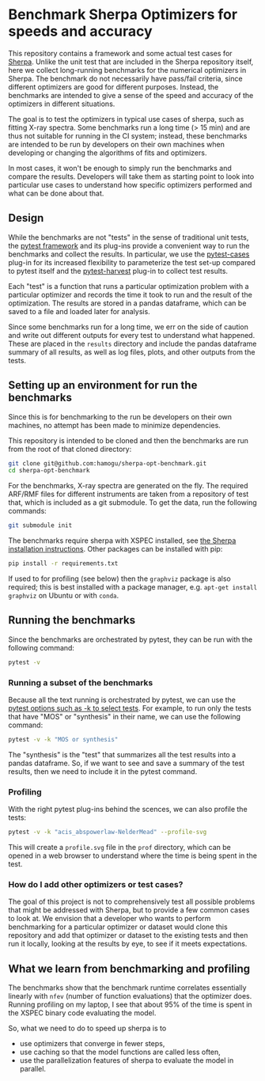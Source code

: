 # Benchmark Sherpa Optimizers for speeds and accuracy

This repository contains a framework and some actual test cases for [Sherpa](https://sherpa.readthedocs.io). Unlike the unit test that are included in the Sherpa repository itself, here we collect long-running benchmarks for the numerical optimizers in Sherpa. The benchmark do not necessarily have pass/fail criteria, since different optimizers are good for different purposes. Instead, the benchmarks are intended to give a sense of the speed and accuracy of the optimizers in different situations.

The goal is to test the optimizers in typical use cases of sherpa, such as fitting X-ray spectra. Some benchmarks run a long time (> 15 min) and are thus not suitable for running in the CI system; instead, these benchmarks are intended to be run by developers on their own machines when developing or changing the algorithms of fits and optimizers.

In most cases, it won't be enough to simply run the benchmarks and compare the results. Developers will take them as starting point to look into particular use cases to understand how specific optimizers performed and what can be done about that.

## Design

While the benchmarks are not "tests" in the sense of traditional unit tests, the [pytest framework](https://docs.pytest.org/en/latest/) and its plug-ins provide a convenient way to run the benchmarks and collect the results. In particular, we use the [pytest-cases](https://smarie.github.io/python-pytest-cases/) plug-in for its increased flexibility to parameterize the test set-up compared to pytest itself and the [pytest-harvest](https://smarie.github.io/python-pytest-harvest) plug-in to collect test results.

Each "test" is a function that runs a particular optimization problem with a particular optimizer and records the time it took to run and the result of the optimization. The results are stored in a pandas dataframe, which can be saved to a file and loaded later for analysis.

Since some benchmarks run for a long time, we err on the side of caution and write out different outputs for every test to understand what happened. These are placed in the `results` directory
and include the pandas dataframe summary of all results, as well as log files, plots, and other outputs from the tests.


## Setting up an environment for run the benchmarks
Since this is for benchmarking to the run be developers on their own machines,
no attempt has been made to minimize dependencies.

This repository is intended to be cloned and then the benchmarks are run from the root of that cloned directory:

```bash
git clone git@github.com:hamogu/sherpa-opt-benchmark.git
cd sherpa-opt-benchmark
```

For the benchmarks, X-ray spectra are generated on the fly. The required ARF/RMF files for different instruments are taken from a repository of test that, which is included as a git submodule. To get the data, run the following commands:

```bash
git submodule init
```

The benchmarks require sherpa with XSPEC installed, see [the Sherpa installation instructions](https://sherpa.readthedocs.io/en/4.16.1/install.html). Other packages can be installed with pip:

```bash
pip install -r requirements.txt
```

If used to for profiling (see below) then the `graphviz` package is also required; this is best installed with a package manager, e.g. `apt-get install graphviz` on Ubuntu or with `conda`.

## Running the benchmarks
Since the benchmarks are orchestrated by pytest, they can be run with the following command:

```bash
pytest -v
```

### Running a subset of the benchmarks

Because all the text running is orchestrated by pytest, we can use the [pytest options such as -k to select tests](https://docs.pytest.org/en/latest/how-to/usage.html#specifying-tests-selecting-tests). For example, to run only the tests that have "MOS" or "synthesis" in their name, we can use the following command:

```bash
pytest -v -k "MOS or synthesis"
```
The "synthesis" is the "test" that summarizes all the test results into a pandas dataframe. So, if we want to see and save a summary of the test results, then we need to include it in the pytest command.

### Profiling
With the right pytest plug-ins behind the scences, we can also profile the tests:

```bash
pytest -v -k "acis_abspowerlaw-NelderMead" --profile-svg
```

This will create a `profile.svg` file in the `prof` directory, which can be opened in a web browser to understand where the time is being spent in the test.

### How do I add other optimizers or test cases?
The goal of this project is not to comprehensively test all possible problems that might be addressed with Sherpa, but to provide a few common cases to look at. We envision that a developer who wants to perform benchmarking for a particular optimizer or dataset would clone this repository and add that optimizer or dataset to the existing tests and then run it locally, looking at the results by eye, to see if it meets expectations.

## What we learn from benchmarking and profiling
The benchmarks show that the benchmark runtime correlates essentially linearly with `nfev` (number of function evaluations) that the optimizer does.
Running profiling on my laptop, I see that about 95% of the time is spent in the XSPEC binary code evaluating the model.

So, what we need to do to speed up sherpa is to

- use optimizers that converge in fewer steps,
- use caching so that the model functions are called less often,
- use the parallelization features of sherpa to evaluate the model in parallel.